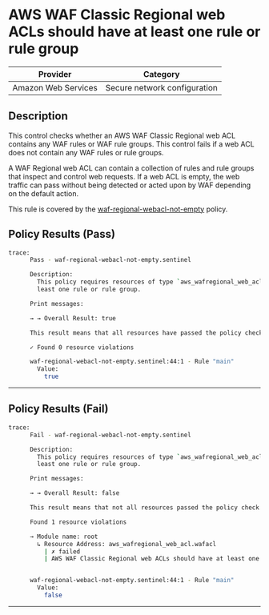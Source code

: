 # AWS WAF Classic Regional web ACLs should have at least one rule or rule group

| Provider            | Category                     |
|---------------------|------------------------------|
| Amazon Web Services | Secure network configuration |

## Description

This control checks whether an AWS WAF Classic Regional web ACL contains any WAF rules or WAF rule groups. This control fails if a web ACL does not contain any WAF rules or rule groups.

A WAF Regional web ACL can contain a collection of rules and rule groups that inspect and control web requests. If a web ACL is empty, the web traffic can pass without being detected or acted upon by WAF depending on the default action.

This rule is covered by the [waf-regional-webacl-not-empty](https://github.com/hashicorp/policy-library-FSBP-Policy-Set-for-AWS-Terraform/blob/main/policies/waf/waf-regional-webacl-not-empty.sentinel) policy.

## Policy Results (Pass)
```bash
trace:
      Pass - waf-regional-webacl-not-empty.sentinel

      Description:
        This policy requires resources of type `aws_wafregional_web_acl` to have at
        least one rule or rule group.

      Print messages:

      → → Overall Result: true

      This result means that all resources have passed the policy check for the policy waf-regional-webacl-not-empty.

      ✓ Found 0 resource violations

      waf-regional-webacl-not-empty.sentinel:44:1 - Rule "main"
        Value:
          true
```

---

## Policy Results (Fail)
```bash
trace:
      Fail - waf-regional-webacl-not-empty.sentinel

      Description:
        This policy requires resources of type `aws_wafregional_web_acl` to have at
        least one rule or rule group.

      Print messages:

      → → Overall Result: false

      This result means that not all resources passed the policy check and the protected behavior is not allowed for the policy waf-regional-webacl-not-empty.

      Found 1 resource violations

      → Module name: root
        ↳ Resource Address: aws_wafregional_web_acl.wafacl
          | ✗ failed
          | AWS WAF Classic Regional web ACLs should have at least one rule or rule group. Refer to https://docs.aws.amazon.com/securityhub/latest/userguide/waf-controls.html#waf-4 for more details.


      waf-regional-webacl-not-empty.sentinel:44:1 - Rule "main"
        Value:
          false
```

---
